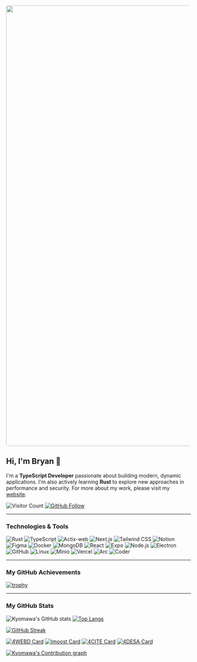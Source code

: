 <!-- Header Image -->
<img src="https://cloud.bryancellier.fr/api/v1/buckets/public/objects/download?preview=true&prefix=Github%20Header.png&version_id=null" width="1200" style="border-radius: 4.5px">

<!-- Introduction -->

## Hi, I'm Bryan 👋

I'm a **TypeScript Developer** passionate about building modern, dynamic applications. I'm also actively learning **Rust** to explore new approaches in performance and security.
For more about my work, please visit my [website](https://bryancellier.fr).

<!-- Visitor Count & Follow -->

![Visitor Count](https://api.visitorbadge.io/api/VisitorHit?user=kyomawa&repo=github-visitors-badge&countColor=%23FAFAFA&labelColor=%231b1b1b&label=Profile%20Views)
[![GitHub Follow](https://img.shields.io/github/followers/kyomawa?label=Follow&logo=github&logoColor=white&style=for-the-badge&color=fafafa&labelColor=1b1b1b)](https://github.com/kyomawa)

---

<!-- Technologies & Tools -->

### Technologies & Tools

![Rust](https://img.shields.io/badge/Rust-000000?style=for-the-badge&logo=rust&logoColor=white&color=1b1b1b)
![TypeScript](https://img.shields.io/badge/TypeScript-000000?style=for-the-badge&logo=typescript&logoColor=white&color=1b1b1b)
![Actix-web](https://img.shields.io/badge/Actix--web-0C1017?style=for-the-badge&logo=actix&logoColor=white&color=1b1b1b)
![Next.js](https://img.shields.io/badge/Next.js-000000?style=for-the-badge&logo=next.js&logoColor=white&color=1b1b1b)
![Tailwind CSS](https://img.shields.io/badge/Tailwind_CSS-38B2AC?style=for-the-badge&logo=tailwind-css&logoColor=white&color=1b1b1b)
![Notion](https://img.shields.io/badge/Notion-000000?style=for-the-badge&logo=notion&logoColor=white&color=1b1b1b)
![Figma](https://img.shields.io/badge/Figma-000000?style=for-the-badge&logo=figma&logoColor=white&color=1b1b1b)
![Docker](https://img.shields.io/badge/Docker-000000?style=for-the-badge&logo=docker&logoColor=white&color=1b1b1b)
![MongoDB](https://img.shields.io/badge/MongoDB-000000?style=for-the-badge&logo=mongodb&logoColor=white&color=1b1b1b)
![React](https://img.shields.io/badge/React-20232A?style=for-the-badge&logo=react&logoColor=white&color=1b1b1b)
![Expo](https://img.shields.io/badge/Expo-000000?style=for-the-badge&logo=expo&logoColor=white&color=1b1b1b)
![Node.js](https://img.shields.io/badge/Node.js-339933?style=for-the-badge&logo=nodedotjs&logoColor=white&color=1b1b1b)
![Electron](https://img.shields.io/badge/Electron-000000?style=for-the-badge&logo=electron&logoColor=white&color=1b1b1b)
![GitHub](https://img.shields.io/badge/GitHub-000000?style=for-the-badge&logo=github&logoColor=white&color=1b1b1b)
![Linux](https://img.shields.io/badge/Linux-000000?style=for-the-badge&logo=linux&logoColor=white&color=1b1b1b)
![Minio](https://img.shields.io/badge/Minio-000000?style=for-the-badge&logo=minio&logoColor=white&color=1b1b1b)
![Vercel](https://img.shields.io/badge/Vercel-000000?style=for-the-badge&logo=vercel&logoColor=white&color=1b1b1b)
![Arc](https://img.shields.io/badge/Arc-000000?style=for-the-badge&logo=arc&logoColor=white&color=1b1b1b)
![Coder](https://img.shields.io/badge/Coder-000000?style=for-the-badge&logo=coder&logoColor=white&color=1b1b1b)

---

<!-- GitHub Achievements -->

### My GitHub Achievements

[![trophy](https://github-profile-trophy.vercel.app/?username=kyomawa&title=-Issues,-Reviews&theme=alduin&no-frame=true)](https://github.com/kyomawa/github-profile-trophy)

---

<!-- GitHub Stats -->

### My GitHub Stats

![Kyomawa's GitHub stats](https://github-readme-stats.vercel.app/api?username=kyomawa&show_icons=true&theme=dark&icon_color=fff&bg_color=1b1b1b&hide=issues&border_color=5f5f5f&custom_title=Kyomawa%27s%20GitHub%20Stats&rank_icon=github)
[![Top Langs](https://github-readme-stats.vercel.app/api/top-langs/?theme=dark&username=kyomawa&hide=css,javascript,dockerfile&bg_color=1b1b1b&border_color=5f5f5f)](https://git.io/streak-stats)

[![GitHub Streak](https://github-readme-streak-stats-chi-rose.vercel.app?user=kyomawa&theme=dark&background=1B1B1B&border=5F5F5F&fire=F58E8E&ring=F58E8E&currStreakLabel=F58E8E&stroke=5F5F5F&sideLabels=FFFFFF&sideNums=FFFFFF&card_width=804&card_height=215)](https://git.io/streak-stats)

[![4WEBD Card](https://github-readme-stats.vercel.app/api/pin/?username=kyomawa&repo=4WEBD&theme=dark&border_color=5f5f5f&icon_color=fff&bg_color=1b1b1b)](https://github.com/kyomawa/4WEBD)
[![Imoost Card](https://github-readme-stats.vercel.app/api/pin/?username=kyomawa&repo=imoost&theme=dark&border_color=5f5f5f&icon_color=fff&bg_color=1b1b1b)](https://github.com/kyomawa/imoost)
[![4CITE Card](https://github-readme-stats.vercel.app/api/pin/?username=kyomawa&repo=4CITE&theme=dark&border_color=5f5f5f&icon_color=fff&bg_color=1b1b1b)](https://github.com/kyomawa/4CITE)
[![4DESA Card](https://github-readme-stats.vercel.app/api/pin/?username=kyomawa&repo=4DESA&theme=dark&border_color=5f5f5f&icon_color=fff&bg_color=1b1b1b)](https://github.com/kyomawa/4DESA)

<!-- Contribution Graph -->

[![Kyomawa's Contribution graph](https://github-readme-activity-graph.vercel.app/graph?username=kyomawa&custom_title=Kyomawa's%20Contribution%20Graph&bg_color=1b1b1b&radius=4.5&point=fff&color=fff&line=F58E8E&height=475)](https://github.com/kyomawa/github-readme-activity-graph)
